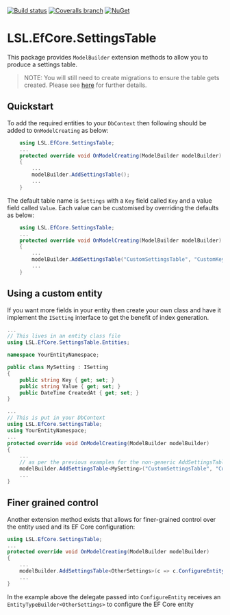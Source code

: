 [![Build status](https://img.shields.io/appveyor/ci/alunacjones/lsl-efcore-settingstable.svg)](https://ci.appveyor.com/project/alunacjones/lsl-efcore-settingstable)
[![Coveralls branch](https://img.shields.io/coverallsCoverage/github/alunacjones/LSL.EfCore.SettingsTable)](https://coveralls.io/github/alunacjones/LSL.EfCore.SettingsTable)
[![NuGet](https://img.shields.io/nuget/v/LSL.EfCore.SettingsTable.svg)](https://www.nuget.org/packages/LSL.EfCore.SettingsTable/)

# LSL.EfCore.SettingsTable

This package provides `ModelBuilder` extension methods to allow you to produce a settings table.

>NOTE: You will still need to create migrations to ensure the table gets created. Please see [here](https://learn.microsoft.com/en-us/ef/core/managing-schemas/migrations/?tabs=dotnet-core-cli) for further details.


## Quickstart

To add the required entities to your `DbContext` then following should be added to `OnModelCreating` as below:

```csharp
    using LSL.EfCore.SettingsTable;
    ...
    protected override void OnModelCreating(ModelBuilder modelBuilder)
    {
        ...
        modelBuilder.AddSettingsTable();
        ...
    }
```
The default table name is `Settings` with a `Key` field called `Key` and a value field called `Value`. Each value can be customised by overriding the defaults as below:

```csharp
    using LSL.EfCore.SettingsTable;
    ...
    protected override void OnModelCreating(ModelBuilder modelBuilder)
    {
        ...
        modelBuilder.AddSettingsTable("CustomSettingsTable", "CustomKeyField", "CustomValueField");
        ...
    }
```

## Using a custom entity

If you want more fields in your entity then create your own class and have it implement the `ISetting` interface to get the benefit of index generation.

```csharp
...
// This lives in an entity class file
using LSL.EfCore.SettingsTable.Entities;

namespace YourEntityNamespace;

public class MySetting : ISetting
{
    public string Key { get; set; }
    public string Value { get; set; }
    public DateTime CreatedAt { get; set; }
}

...
// This is put in your DbContext
using LSL.EfCore.SettingsTable;
using YourEntityNamespace;
...
protected override void OnModelCreating(ModelBuilder modelBuilder)
{
    ...
    // as per the previous examples for the non-generic AddSettingsTable method, all parameters here are optional
    modelBuilder.AddSettingsTable<MySetting>("CustomSettingsTable", "CustomKeyField", "CustomValueField");
    ...
}
```

## Finer grained control

Another extension method exists that allows for finer-grained control over the entity used and its EF Core configuration:

```csharp
using LSL.EfCore.SettingsTable;
...
protected override void OnModelCreating(ModelBuilder modelBuilder)
{
    ...
    modelBuilder.AddSettingsTable<OtherSettings>(c => c.ConfigureEntity(e => e.HasKey(ee => ee.MyKey)));
    ...
}
```

In the example above the delegate passed into `ConfigureEntity` receives an `EntityTypeBuilder<OtherSettings>` to configure the EF Core entity